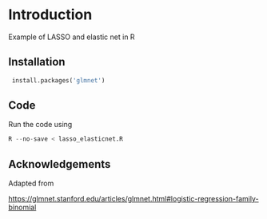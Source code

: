 # Introduction

Example of LASSO and elastic net in R

## Installation

```python
 install.packages('glmnet')
```

## Code

Run the code using

```python
R --no-save < lasso_elasticnet.R

```

## Acknowledgements

Adapted from 

https://glmnet.stanford.edu/articles/glmnet.html#logistic-regression-family-binomial

